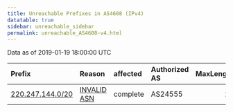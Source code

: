 ```yaml
---
title: Unreachable Prefixes in AS4608 (IPv4)
datatable: true
sidebar: unreachable_sidebar
permalink: unreachable_AS4608-v4.html
---
```


Data as of 2019-01-19 18:00:00 UTC


<div class="datatable-begin"></div>

| Prefix                                                     | Reason                                                                                                 | affected   | Authorized AS   |   MaxLength | Anchor                                       |   unreachable /24s |
|:-----------------------------------------------------------|:-------------------------------------------------------------------------------------------------------|:-----------|:----------------|------------:|:---------------------------------------------|-------------------:|
| [220.247.144.0/20](https://stat.ripe.net/220.247.144.0/20) | [INVALID ASN](https://rpki-validator.ripe.net/announcement-preview?asn=AS4608&prefix=220.247.144.0/20) | complete   | AS24555         |          24 | [APNIC](unreachable_APNIC_RPKI_Root-v4.html) |                 16 |

<div class="datatable-end"></div>